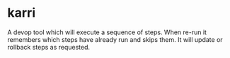 # karri
A devop tool which will execute a sequence of steps. When re-run it remembers which steps have already run and skips them. It will update or rollback steps  as requested.
